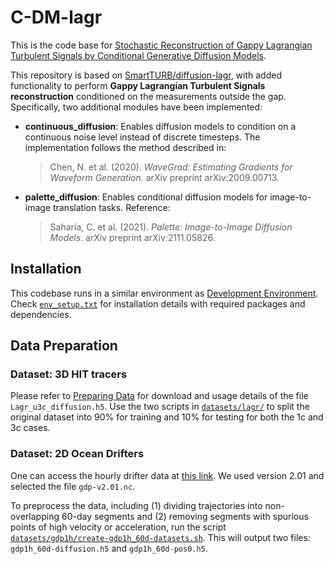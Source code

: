 # C-DM-lagr

This is the code base for [Stochastic Reconstruction of Gappy Lagrangian Turbulent Signals by Conditional Generative Diffusion Models](arxiv_link_placeholder).

This repository is based on [SmartTURB/diffusion-lagr](https://github.com/SmartTURB/diffusion-lagr), with added functionality to perform **Gappy Lagrangian Turbulent Signals reconstruction** conditioned on the measurements outside the gap. Specifically, two additional modules have been implemented:

- **continuous_diffusion**: Enables diffusion models to condition on a continuous noise level instead of discrete timesteps. The implementation follows the method described in:
  > Chen, N. et al. (2020). *WaveGrad: Estimating Gradients for Waveform Generation*. arXiv preprint arXiv:2009.00713.

- **palette_diffusion**: Enables conditional diffusion models for image-to-image translation tasks. Reference:
  > Saharia, C. et al. (2021). *Palette: Image-to-Image Diffusion Models*. arXiv preprint arXiv:2111.05826.

## Installation

This codebase runs in a similar environment as [Development Environment](https://github.com/SmartTURB/diffusion-lagr#development-environment). Check [`env_setup.txt`](./env_setup.txt) for installation details with required packages and dependencies.

## Data Preparation

### Dataset: 3D HIT tracers

Please refer to [Preparing Data](https://github.com/SmartTURB/diffusion-lagr#preparing-data) for download and usage details of the file `Lagr_u3c_diffusion.h5`. Use the two scripts in [`datasets/lagr/`](./datasets/lagr/) to split the original dataset into 90% for training and 10% for testing for both the 1c and 3c cases.

### Dataset: 2D Ocean Drifters

One can access the hourly drifter data at [this link](https://www.aoml.noaa.gov/phod/gdp/hourly_data.php). We used version 2.01 and selected the file `gdp-v2.01.nc`.

To preprocess the data, including (1) dividing trajectories into non-overlapping 60-day segments and (2) removing segments with spurious points of high velocity or acceleration, run the script [`datasets/gdp1h/create-gdp1h_60d-datasets.sh`](./datasets/gdp1h/create-gdp1h_60d-datasets.sh). This will output two files: `gdp1h_60d-diffusion.h5` and `gdp1h_60d-pos0.h5`.
